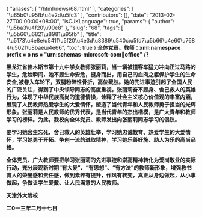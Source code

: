 {
    "aliases": [
        "/html/news/68.html"
    ],
    "categories": [
        "\u65b0\u95fb\u4e2d\u5fc3"
    ],
    "contributors": [],
    "date": "2013-02-27T00:00:00+08:00",
    "isCJKLanguage": true,
    "params": {
        "author": "\u5ba3\u4f20\u90e8"
    },
    "slug": "68",
    "tags": [
        "\u5b66\u6821\u8981\u95fb"
    ],
    "title": "\u5173\u4e8e\u5411\u5f20\u4e3d\u8389\u540c\u5fd7\u5b66\u4e60\u7684\u5021\u8bae\u4e66",
    "toc": true
}
**全体党员、教师：xml:namespace prefix = o ns = "urn:schemas-microsoft-com:office:office" /?**

**黑龙江省佳木斯市第十九中学女教师张丽莉，当一辆被撞客车猛力冲向正过马路的学生，危险瞬间，她不顾生命安危，挺身而出，用自己的血肉之躯保护学生的生命安全,被卷入车轮下，双腿粉碎性骨折，高位截肢。她的先进事迹引起了全国人民的广泛关注，得到了中央领导同志的高度重视。张丽莉奋不顾身、舍己救人的英雄行为，体现了中华民族高尚的道德情操，诠释了社会主义核心价值观的丰富内涵，展现了人民教师热爱学生的大爱情怀，塑造了当代青年和人民教师勇于担当的光辉形象。张丽莉是人民教师的优秀代表，是当代青年的杰出楷模，是广大青年和教师学习的榜样。为此，我校向全体党员、教师发出向张丽莉同志学习的倡议。**

**要学习她舍生忘死、舍己救人的英雄壮举，学习她忠诚教育、热爱学生的大爱情怀，学习她勇于开拓、争创一流的进取精神，学习她乐善好施、助人为乐的高尚品格。**

**全体党员、广大教师要把学习张丽莉的先进事迹和崇高精神转化为爱岗敬业的实际行动，充分展现新时期“有大爱”、“有思想”、“有方法”的教师新形象，增强教书育人的荣誉感和责任感，做到素养有提升，作风有转变，真正从身边做起，从小事做起，争做让学生爱戴、让人民满意的人民教师。**

**天津外大附校**

**二0一三年二月十七日**

